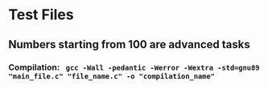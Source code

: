 # Test Files
## Numbers starting from 100 are advanced tasks
### Compilation: `` gcc -Wall -pedantic -Werror -Wextra -std=gnu89 "main_file.c" "file_name.c" -o "compilation_name"``

